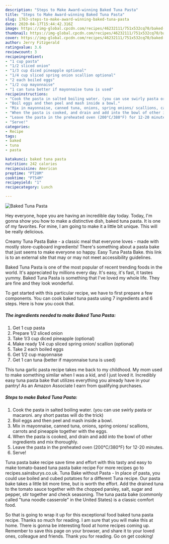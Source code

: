 ```yaml
---
description: "Steps to Make Award-winning Baked Tuna Pasta"
title: "Steps to Make Award-winning Baked Tuna Pasta"
slug: 1763-steps-to-make-award-winning-baked-tuna-pasta
date: 2020-04-17T15:44:42.316Z
image: https://img-global.cpcdn.com/recipes/46232111/751x532cq70/baked-tuna-pasta-recipe-main-photo.jpg
thumbnail: https://img-global.cpcdn.com/recipes/46232111/751x532cq70/baked-tuna-pasta-recipe-main-photo.jpg
cover: https://img-global.cpcdn.com/recipes/46232111/751x532cq70/baked-tuna-pasta-recipe-main-photo.jpg
author: Jerry Fitzgerald
ratingvalue: 3.6
reviewcount: 3
recipeingredient:
- "1 cup pasta"
- "1/2 sliced onion"
- "1/3 cup diced pineapple optional"
- "1/4 cup sliced spring onion scallion optional"
- "2 each boiled eggs"
- "1/2 cup mayonnaise"
- "1 can tuna better if mayonnaise tuna is used"
recipeinstructions:
- "Cook the pasta in salted boiling water. (you can use swirly pasta or macaroni. any short pastas will do the trick)"
- "Boil eggs and then peel and mash inside a bowl."
- "Mix in mayonnaise, canned tuna, onions, spring onions/ scallions, carrots and pineapple together with the eggs."
- "When the pasta is cooked, and drain and add into the bowl of other ingredients and mix thoroughly."
- "Leave the pasta in the preheated oven (200°C/380°F) for 12-20 minutes."
- "Serve!"
categories:
- Recipe
tags:
- baked
- tuna
- pasta

katakunci: baked tuna pasta 
nutrition: 242 calories
recipecuisine: American
preptime: "PT20M"
cooktime: "PT54M"
recipeyield: "1"
recipecategory: Lunch

---
```



![Baked Tuna Pasta](https://img-global.cpcdn.com/recipes/46232111/751x532cq70/baked-tuna-pasta-recipe-main-photo.jpg)

Hey everyone, hope you are having an incredible day today. Today, I'm gonna show you how to make a distinctive dish, baked tuna pasta. It is one of my favorites. For mine, I am going to make it a little bit unique. This will be really delicious.

Creamy Tuna Pasta Bake - a classic meal that everyone loves - made with mostly store-cupboard ingredients! There&#39;s something about a pasta bake that just seems to make everyone so happy. Easy Tuna Pasta Bake. this link is to an external site that may or may not meet accessibility guidelines.

Baked Tuna Pasta is one of the most popular of recent trending foods in the world. It's appreciated by millions every day. It's easy, it's fast, it tastes yummy. Baked Tuna Pasta is something that I've loved my whole life. They are fine and they look wonderful.


To get started with this particular recipe, we have to first prepare a few components. You can cook baked tuna pasta using 7 ingredients and 6 steps. Here is how you cook that.

<!--inarticleads1-->

##### The ingredients needed to make Baked Tuna Pasta:

1. Get 1 cup pasta
1. Prepare 1/2 sliced onion
1. Take 1/3 cup diced pineapple (optional)
1. Make ready 1/4 cup sliced spring onion/ scallion (optional)
1. Take 2 each boiled eggs
1. Get 1/2 cup mayonnaise
1. Get 1 can tuna (better if mayonnaise tuna is used)


This tuna garlic pasta recipe takes me back to my childhood. My mom used to make something similar when I was a kid, and I just loved it. Incredibly easy tuna pasta bake that utilizes everything you already have in your pantry! As an Amazon Associate I earn from qualifying purchases. 

<!--inarticleads2-->

##### Steps to make Baked Tuna Pasta:

1. Cook the pasta in salted boiling water. (you can use swirly pasta or macaroni. any short pastas will do the trick)
1. Boil eggs and then peel and mash inside a bowl.
1. Mix in mayonnaise, canned tuna, onions, spring onions/ scallions, carrots and pineapple together with the eggs.
1. When the pasta is cooked, and drain and add into the bowl of other ingredients and mix thoroughly.
1. Leave the pasta in the preheated oven (200°C/380°F) for 12-20 minutes.
1. Serve!


Tuna pasta bake recipe save time and effort with this tasty and easy to make tomato-based tuna pasta bake recipe For more recipes go to recipes.sainsburys.co.uk. Tuna Bake without Pasta - In place of pasta, you could use boiled and cubed potatoes for a different Tuna recipe. Our pasta bake takes a little bit more time, but is worth the effort. Add the drained tuna to the tomato sauce together with the chopped parsley, salt, sugar and pepper, stir together and check seasoning. The tuna pasta bake (commonly called &#34;tuna noodle casserole&#34; in the United States) is a classic comfort food. 

So that is going to wrap it up for this exceptional food baked tuna pasta recipe. Thanks so much for reading. I am sure that you will make this at home. There is gonna be interesting food at home recipes coming up. Remember to save this page on your browser, and share it to your loved ones, colleague and friends. Thank you for reading. Go on get cooking!
